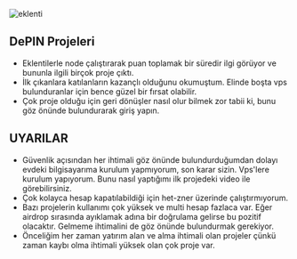 ![eklenti](https://github.com/user-attachments/assets/690c3d8e-dfae-419d-9813-0977c9a8a137)

## DePIN Projeleri
- Eklentilerle node çalıştırarak puan toplamak bir süredir ilgi görüyor ve bununla ilgili birçok proje çıktı.
- İlk çıkanlara katılanların kazançlı olduğunu okumuştum. Elinde boşta vps bulunduranlar için bence güzel bir fırsat olabilir.
- Çok proje olduğu için geri dönüşler nasıl olur bilmek zor tabii ki, bunu göz önünde bulundurarak giriş yapın.

## UYARILAR
- Güvenlik açısından her ihtimali göz önünde bulundurduğumdan dolayı evdeki bilgisayarıma kurulum yapmıyorum, son karar sizin. Vps'lere kurulum yapıyorum. Bunu nasıl yaptığımı ilk projedeki video ile görebilirsiniz.
- Çok kolayca hesap kapatılabildiği için het-zner üzerinde çalıştırmıyorum.
- Bazı projelerin kullanımı çok yüksek ve multi hesap fazlaca var. Eğer airdrop sırasında ayıklamak adına bir doğrulama gelirse bu pozitif olacaktır. Gelmeme ihtimalini de göz önünde bulundurmak gerekiyor.
- Önceliğim her zaman yatırım alan ve alma ihtimali olan projeler çünkü zaman kaybı olma ihtimali yüksek olan çok proje var.
